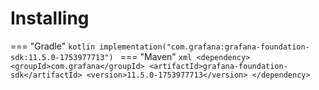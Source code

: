 # Installing

=== "Gradle"
    ```kotlin
    implementation("com.grafana:grafana-foundation-sdk:11.5.0-1753977713")
    ```
=== "Maven"
    ```xml
    <dependency>
        <groupId>com.grafana</groupId>
        <artifactId>grafana-foundation-sdk</artifactId>
        <version>11.5.0-1753977713</version>
    </dependency>
    ```
